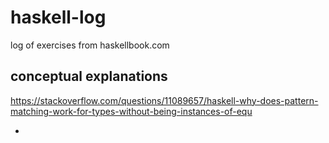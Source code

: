 # haskell-log
log of exercises from haskellbook.com

## conceptual explanations
https://stackoverflow.com/questions/11089657/haskell-why-does-pattern-matching-work-for-types-without-being-instances-of-equ

-